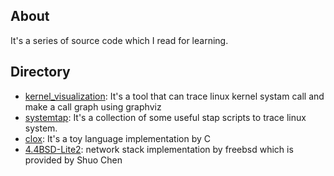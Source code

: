 ## About
It's a series of source code which I read for learning.

## Directory
* [kernel_visualization](kernel_visualization/): It's a tool that can trace linux kernel systam call and make a call graph using graphviz
* [systemtap](systemtap): It's a collection of some useful stap scripts to trace linux system.
* [clox](clox): It's a toy language implementation by C
* [4.4BSD-Lite2](4.4BSD-Lite2): network stack implementation by freebsd which is provided by Shuo Chen
